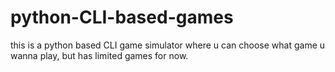 # python-CLI-based-games
this is a python based CLI game simulator where u can choose what game u wanna play, but has limited games for now.
